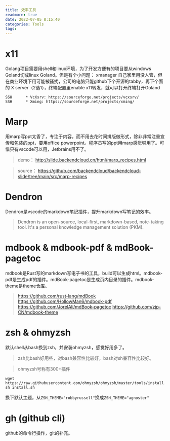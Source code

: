 ```yaml
---
title: 效率工具
readmore: true
date: 2022-07-05 8:15:40
categories: Tools
tags:
---
```


# x11

Golang项目需要用shell和linux环境，为了开发方便有的项目要从windows Goland切成linux Goland。但是有个小问题：
xmanager 自己家里用没人管，但在商业环境下用可能被骚扰，公司的电脑只能github下个开源的tabby，再下个面的 X server（2选1），终端配置里enable x11转发，就可以打开终端打开Goland

    SSH      * VcXsrv: https://sourceforge.net/projects/vcxsrv/
    SSH      * Xming: https://sourceforge.net/projects/xming/



# Marp

用marp写ppt太香了，专注于内容，而不用去花时间排版做形式，除非非常注重宣传和包装的ppt，要用office powerpoint。程序员写的ppt用marp感觉够用了。可惜只有vscode可以用，Jetbrains用不了。

> demo： http://slide.backendcloud.cn/html/marp_recipes.html

> source： https://github.com/backendcloud/backendcloud-slide/tree/main/src/marp-recipes



# Dendron

Dendron是vscode的markdown笔记插件，提升markdown写笔记的效率。

> Dendron is an open-source, local-first, markdown-based, note-taking tool. It's a personal knowledge management solution (PKM).


# mdbook & mdbook-pdf & mdBook-pagetoc

mdbook是Rust写的markdown写电子书的工具，build可以生成html。mdbook-pdf是生成pdf的插件。mdBook-pagetoc是生成页内目录的插件。mdbook-theme是theme仓库。

> https://github.com/rust-lang/mdBook
> https://github.com/HollowMan6/mdbook-pdf
> https://github.com/JorelAli/mdBook-pagetoc
> https://github.com/zjp-CN/mdbook-theme

# zsh & ohmyzsh

默认shell从bash换到zsh，并安装ohmyzsh，感觉好用多了。

>zsh比bash好用些，对bash兼容性比较好，bash对sh兼容性比较好。

> ohmyzsh号称有300+插件

    wget https://raw.githubusercontent.com/ohmyzsh/ohmyzsh/master/tools/install.sh
    sh install.sh

换下默认主题，从`ZSH_THEME="robbyrussell"`换成`ZSH_THEME="agnoster"`


# gh (github cli)
github的命令行操作，git的补充。

